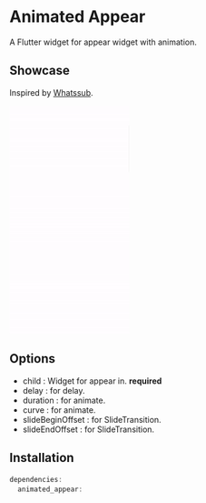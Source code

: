 # Animated Appear

A Flutter widget for appear widget with animation.

## Showcase

Inspired by [Whatssub](https://whatssub.co/).

<img src="https://github.com/ChangJoo-Park/animated_appear/raw/main/example.gif" height=400 />

## Options

- child : <Widget>  Widget for appear in. **required**
- delay : <Duration> for delay.
- duration : <Duration> for animate.
- curve : <Curve> for animate.
- slideBeginOffset : <Offset> for SlideTransition.
- slideEndOffset : <Offset> for SlideTransition.

## Installation

```dart
dependencies:
  animated_appear:
```
